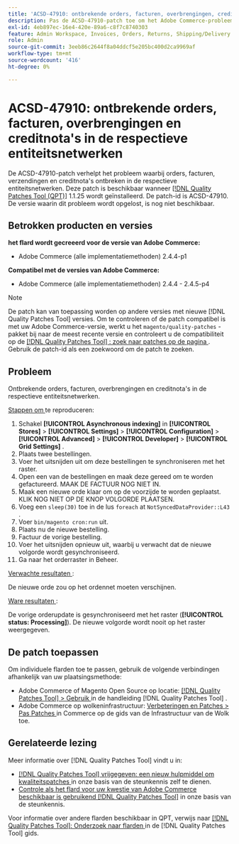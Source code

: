 ```yaml
---
title: 'ACSD-47910: ontbrekende orders, facturen, overbrengingen, creditnota''s in de respectieve entiteitsnetwerken'
description: Pas de ACSD-47910-patch toe om het Adobe Commerce-probleem op te lossen wanneer er in de respectievelijke entiteitsnetwerken orders, facturen, verzendingen en creditnota's ontbreken.
exl-id: 4eb897ec-16e4-420e-89a6-c8f7c8740303
feature: Admin Workspace, Invoices, Orders, Returns, Shipping/Delivery
role: Admin
source-git-commit: 3eeb86c2644f8a04ddcf5e205bc400d2ca9969af
workflow-type: tm+mt
source-wordcount: '416'
ht-degree: 0%

---
```


# ACSD-47910: ontbrekende orders, facturen, overbrengingen en creditnota&#39;s in de respectieve entiteitsnetwerken

De ACSD-47910-patch verhelpt het probleem waarbij orders, facturen, verzendingen en creditnota&#39;s ontbreken in de respectieve entiteitsnetwerken. Deze patch is beschikbaar wanneer [[!DNL Quality Patches Tool (QPT)]](/help/announcements/adobe-commerce-announcements/magento-quality-patches-released-new-tool-to-self-serve-quality-patches.md) 1.1.25 wordt geïnstalleerd. De patch-id is ACSD-47910. De versie waarin dit probleem wordt opgelost, is nog niet beschikbaar.

## Betrokken producten en versies

**het flard wordt gecreeerd voor de versie van Adobe Commerce:**
* Adobe Commerce (alle implementatiemethoden) 2.4.4-p1

**Compatibel met de versies van Adobe Commerce:**
* Adobe Commerce (alle implementatiemethoden) 2.4.4 - 2.4.5-p4

>[!NOTE]
>
>De patch kan van toepassing worden op andere versies met nieuwe [!DNL Quality Patches Tool] versies. Om te controleren of de patch compatibel is met uw Adobe Commerce-versie, werkt u het `magento/quality-patches` -pakket bij naar de meest recente versie en controleert u de compatibiliteit op de [[!DNL Quality Patches Tool] : zoek naar patches op de pagina ](https://experienceleague.adobe.com/tools/commerce-quality-patches/index.html?lang=nl-NL) . Gebruik de patch-id als een zoekwoord om de patch te zoeken.

## Probleem

Ontbrekende orders, facturen, overbrengingen en creditnota&#39;s in de respectieve entiteitsnetwerken.

<u> Stappen om </u> te reproduceren:

1. Schakel **[!UICONTROL Asynchronous indexing]** in **[!UICONTROL Stores]** > **[!UICONTROL Settings]** > **[!UICONTROL Configuration]** > **[!UICONTROL Advanced]** > **[!UICONTROL Developer]** > **[!UICONTROL Grid Settings]** .
1. Plaats twee bestellingen.
1. Voer het uitsnijden uit om deze bestellingen te synchroniseren met het raster.
1. Open een van de bestellingen en maak deze gereed om te worden gefactureerd. MAAK DE FACTUUR NOG NIET IN.
1. Maak een nieuwe orde klaar om op de voorzijde te worden geplaatst. KLIK NOG NIET OP DE KNOP VOLGORDE PLAATSEN.
1. Voeg een `sleep(30)` toe in de lus `foreach` at `NotSyncedDataProvider::L43` .
1. Voer `bin/magento cron:run` uit.
1. Plaats nu de nieuwe bestelling.
1. Factuur de vorige bestelling.
1. Voer het uitsnijden opnieuw uit, waarbij u verwacht dat de nieuwe volgorde wordt gesynchroniseerd.
1. Ga naar het orderraster in Beheer.

<u> Verwachte resultaten </u>:

De nieuwe orde zou op het ordennet moeten verschijnen.

<u> Ware resultaten </u>:

De vorige orderupdate is gesynchroniseerd met het raster (**[!UICONTROL status: Processing]**). De nieuwe volgorde wordt nooit op het raster weergegeven.

## De patch toepassen

Om individuele flarden toe te passen, gebruik de volgende verbindingen afhankelijk van uw plaatsingsmethode:

* Adobe Commerce of Magento Open Source op locatie: [[!DNL Quality Patches Tool]  > Gebruik ](https://experienceleague.adobe.com/docs/commerce-operations/tools/quality-patches-tool/usage.html?lang=nl-NL) in de handleiding [!DNL Quality Patches Tool] .
* Adobe Commerce op wolkeninfrastructuur: [ Verbeteringen en Patches > Pas Patches ](https://experienceleague.adobe.com/docs/commerce-cloud-service/user-guide/develop/upgrade/apply-patches.html?lang=nl-NL) in Commerce op de gids van de Infrastructuur van de Wolk toe.

## Gerelateerde lezing

Meer informatie over [!DNL Quality Patches Tool] vindt u in:

* [[!DNL Quality Patches Tool]  vrijgegeven: een nieuw hulpmiddel om kwaliteitspatches ](/help/announcements/adobe-commerce-announcements/magento-quality-patches-released-new-tool-to-self-serve-quality-patches.md) in onze basis van de steunkennis zelf te dienen.
* [ Controle als het flard voor uw kwestie van Adobe Commerce beschikbaar is gebruikend  [!DNL Quality Patches Tool]](/help/support-tools/patches-available-in-qpt-tool/check-patch-for-magento-issue-with-magento-quality-patches.md) in onze basis van de steunkennis.

Voor informatie over andere flarden beschikbaar in QPT, verwijs naar [[!DNL Quality Patches Tool]: Onderzoek naar flarden ](https://experienceleague.adobe.com/tools/commerce-quality-patches/index.html?lang=nl-NL) in de [!DNL Quality Patches Tool] gids.
